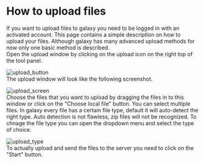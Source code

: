 # How to upload files
If you want to upload files to galaxy you need to be logged in with an activated account. This page contains a simple description on how to upload your files. Although galaxy has many advanced upload methods for now only one basic method is described.
<br />
Open the upload window by clicking on the upload icon on the right top of the tool panel.
<br />

![upload_button](https://github.com/naturalis/naturalis-galaxy-tutorials/blob/master/Upload%20files/img/upload_button.jpg)
<br />
The upload window will look like the following screenshot.
<br />

![upload_screen](https://github.com/naturalis/naturalis-galaxy-tutorials/blob/master/Upload%20files/img/upload_screen.jpg)
<br />
Choose the files that you want to upload by dragging the files in to this window or click on the "Choose local file" button. You can select multiple files. In galaxy every file has a certain file type, default it will auto-detect the right type. Auto detection is not flawless, zip files will not be recognized. To chnage the file type you can open the dropdown menu and select the type of choice.
<br />

![upload_type](https://github.com/naturalis/naturalis-galaxy-tutorials/blob/master/Upload%20files/img/upload_uploadedfiles.jpg)
<br />
To actually upload and send the files to the server you need to click on the "Start" button.
